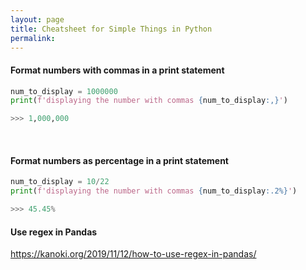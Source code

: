 ```yaml
---
layout: page
title: Cheatsheet for Simple Things in Python
permalink: 
---
```


#### Format numbers with commas in a print statement
```python
num_to_display = 1000000
print(f'displaying the number with commas {num_to_display:,}')

>>> 1,000,000
```
<br/>

#### Format numbers as percentage in a print statement
```python
num_to_display = 10/22
print(f'displaying the number with commas {num_to_display:.2%}')

>>> 45.45%
```

#### Use regex in Pandas
https://kanoki.org/2019/11/12/how-to-use-regex-in-pandas/
